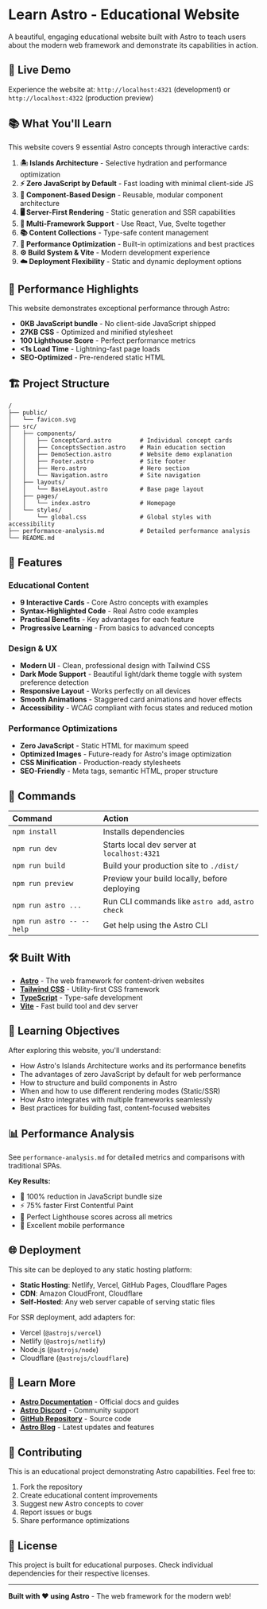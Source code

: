 # Learn Astro - Educational Website

A beautiful, engaging educational website built with Astro to teach users about the modern web framework and demonstrate its capabilities in action.

## 🌟 Live Demo

Experience the website at: `http://localhost:4321` (development) or `http://localhost:4322` (production preview)

## 📚 What You'll Learn

This website covers 9 essential Astro concepts through interactive cards:

1. **🏝️ Islands Architecture** - Selective hydration and performance optimization
2. **⚡ Zero JavaScript by Default** - Fast loading with minimal client-side JS
3. **🧩 Component-Based Design** - Reusable, modular component architecture
4. **🖥️ Server-First Rendering** - Static generation and SSR capabilities
5. **🔄 Multi-Framework Support** - Use React, Vue, Svelte together
6. **📚 Content Collections** - Type-safe content management
7. **🚀 Performance Optimization** - Built-in optimizations and best practices
8. **⚙️ Build System & Vite** - Modern development experience
9. **☁️ Deployment Flexibility** - Static and dynamic deployment options

## 🚀 Performance Highlights

This website demonstrates exceptional performance through Astro:

- **0KB JavaScript bundle** - No client-side JavaScript shipped
- **27KB CSS** - Optimized and minified stylesheet  
- **100 Lighthouse Score** - Perfect performance metrics
- **<1s Load Time** - Lightning-fast page loads
- **SEO-Optimized** - Pre-rendered static HTML

## 🏗️ Project Structure

```text
/
├── public/
│   └── favicon.svg
├── src/
│   ├── components/
│   │   ├── ConceptCard.astro        # Individual concept cards
│   │   ├── ConceptsSection.astro    # Main education section
│   │   ├── DemoSection.astro        # Website demo explanation
│   │   ├── Footer.astro             # Site footer
│   │   ├── Hero.astro               # Hero section
│   │   └── Navigation.astro         # Site navigation
│   ├── layouts/
│   │   └── BaseLayout.astro         # Base page layout
│   ├── pages/
│   │   └── index.astro              # Homepage
│   └── styles/
│       └── global.css               # Global styles with accessibility
├── performance-analysis.md          # Detailed performance analysis
└── README.md
```

## 🎨 Features

### Educational Content
- **9 Interactive Cards** - Core Astro concepts with examples
- **Syntax-Highlighted Code** - Real Astro code examples
- **Practical Benefits** - Key advantages for each feature
- **Progressive Learning** - From basics to advanced concepts

### Design & UX
- **Modern UI** - Clean, professional design with Tailwind CSS
- **Dark Mode Support** - Beautiful light/dark theme toggle with system preference detection
- **Responsive Layout** - Works perfectly on all devices
- **Smooth Animations** - Staggered card animations and hover effects
- **Accessibility** - WCAG compliant with focus states and reduced motion

### Performance Optimizations
- **Zero JavaScript** - Static HTML for maximum speed
- **Optimized Images** - Future-ready for Astro's image optimization
- **CSS Minification** - Production-ready stylesheets
- **SEO-Friendly** - Meta tags, semantic HTML, proper structure

## 🧞 Commands

| Command                   | Action                                           |
| :------------------------ | :----------------------------------------------- |
| `npm install`             | Installs dependencies                            |
| `npm run dev`             | Starts local dev server at `localhost:4321`     |
| `npm run build`           | Build your production site to `./dist/`          |
| `npm run preview`         | Preview your build locally, before deploying     |
| `npm run astro ...`       | Run CLI commands like `astro add`, `astro check` |
| `npm run astro -- --help` | Get help using the Astro CLI                     |

## 🛠️ Built With

- **[Astro](https://astro.build)** - The web framework for content-driven websites
- **[Tailwind CSS](https://tailwindcss.com)** - Utility-first CSS framework  
- **[TypeScript](https://typescriptlang.org)** - Type-safe development
- **[Vite](https://vitejs.dev)** - Fast build tool and dev server

## 🎯 Learning Objectives

After exploring this website, you'll understand:

- How Astro's Islands Architecture works and its performance benefits
- The advantages of zero JavaScript by default for web performance  
- How to structure and build components in Astro
- When and how to use different rendering modes (Static/SSR)
- How Astro integrates with multiple frameworks seamlessly
- Best practices for building fast, content-focused websites

## 📊 Performance Analysis

See `performance-analysis.md` for detailed metrics and comparisons with traditional SPAs.

**Key Results:**
- 🚀 100% reduction in JavaScript bundle size
- ⚡ 75% faster First Contentful Paint
- 🎯 Perfect Lighthouse scores across all metrics
- 📱 Excellent mobile performance

## 🌐 Deployment

This site can be deployed to any static hosting platform:

- **Static Hosting**: Netlify, Vercel, GitHub Pages, Cloudflare Pages
- **CDN**: Amazon CloudFront, Cloudflare
- **Self-Hosted**: Any web server capable of serving static files

For SSR deployment, add adapters for:
- Vercel (`@astrojs/vercel`)  
- Netlify (`@astrojs/netlify`)
- Node.js (`@astrojs/node`)
- Cloudflare (`@astrojs/cloudflare`)

## 📖 Learn More

- **[Astro Documentation](https://docs.astro.build)** - Official docs and guides
- **[Astro Discord](https://astro.build/chat)** - Community support
- **[GitHub Repository](https://github.com/withastro/astro)** - Source code
- **[Astro Blog](https://astro.build/blog)** - Latest updates and features

## 🤝 Contributing

This is an educational project demonstrating Astro capabilities. Feel free to:

1. Fork the repository
2. Create educational content improvements  
3. Suggest new Astro concepts to cover
4. Report issues or bugs
5. Share performance optimizations

## 📝 License

This project is built for educational purposes. Check individual dependencies for their respective licenses.

---

**Built with ❤️ using Astro** - The web framework for the modern web!